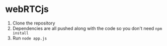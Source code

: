 # webRTCjs
1. Clone the repository
2. Dependencies are all pushed along with the code so you don't need `npm install`
3. Run `node app.js`